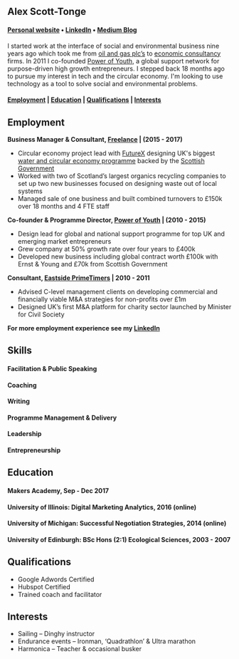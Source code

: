 ## Alex Scott-Tonge
#### [Personal website](http://scotttonge.com) • [LinkedIn](https://www.linkedin.com/in/alexscotttonge/) • [Medium Blog](https://medium.com/@alexscotttonge)

I started work at the interface of social and environmental business nine years ago which took me from [oil and gas plc’s](https://www.cairnenergy.com/) to [economic consultancy](https://www.trucost.com/) firms. In 2011 I co-founded [Power of Youth](http://power-of-youth.com/), a global support network for purpose-driven high growth entrepreneurs. I stepped back 18 months ago to pursue my interest in tech and the circular economy. I'm looking to use technology as a tool to solve social and environmental problems.

#### [Employment](#employment) | [Education](#education) | [Qualifications](#qualifications) | [Interests](#interests)

## Employment
**Business Manager & Consultant, [Freelance](www.scotttonge.com) | (2015 - 2017)**
- Circular economy project lead with [FutureX](http://www.futurexinnovation.com/) designing UK's biggest [water and circular economy programme](http://hydro-nations.com/cel/) backed by the [Scottish Government](https://www.sdi.co.uk/)
- Worked with two of Scotland’s largest organics recycling companies to set up two new businesses focused on
designing waste out of local systems
- Managed sale of one business and built combined turnovers to £150k over 18 months and 4 FTE staff
  
**Co-founder & Programme Director, [Power of Youth](http://power-of-youth.com/) | (2010 - 2015)**
- Design lead for global and national support programme for top UK and emerging market entrepreneurs
- Grew company at 50% growth rate over four years to £400k
- Developed new business including global contract worth £100k with Ernst & Young and £70k from Scottish Government

**Consultant, [Eastside PrimeTimers](https://ep-uk.org/) | 2010 - 2011**
- Advised C-level management clients on developing commercial and financially viable M&A strategies for non-profits over £1m
- Designed UK’s first M&A platform for charity sector
launched by Minister for Civil Society

**For more employment experience see my [LinkedIn](https://www.linkedin.com/in/alexscotttonge/)**

## Skills

#### Facilitation & Public Speaking

#### Coaching

#### Writing

#### Programme Management & Delivery

#### Leadership

#### Entrepreneurship


## Education

#### Makers Academy, Sep - Dec 2017
#### University of Illinois: Digital Marketing Analytics, 2016 (online)
#### University of Michigan: Successful Negotiation Strategies, 2014 (online)
#### University of Edinburgh: BSc Hons (2:1) Ecological Sciences, 2003 - 2007 



## Qualifications
- Google Adwords Certified
- Hubspot Certified
- Trained coach and facilitator

## Interests
- Sailing – Dinghy instructor 
- Endurance events – Ironman, ‘Quadrathlon’ & Ultra marathon
- Harmonica – Teacher & occasional busker

